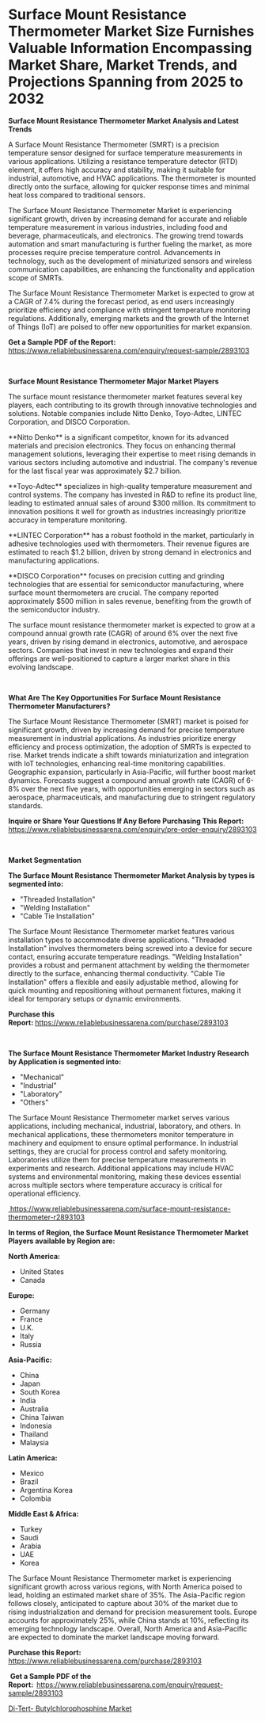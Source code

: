 <p><h1>Surface Mount Resistance Thermometer Market Size Furnishes Valuable Information Encompassing Market Share, Market Trends, and Projections Spanning from 2025 to 2032</h1></p><p><strong>Surface Mount Resistance Thermometer Market Analysis and Latest Trends</strong></p>
<p><p>A Surface Mount Resistance Thermometer (SMRT) is a precision temperature sensor designed for surface temperature measurements in various applications. Utilizing a resistance temperature detector (RTD) element, it offers high accuracy and stability, making it suitable for industrial, automotive, and HVAC applications. The thermometer is mounted directly onto the surface, allowing for quicker response times and minimal heat loss compared to traditional sensors.</p><p>The Surface Mount Resistance Thermometer Market is experiencing significant growth, driven by increasing demand for accurate and reliable temperature measurement in various industries, including food and beverage, pharmaceuticals, and electronics. The growing trend towards automation and smart manufacturing is further fueling the market, as more processes require precise temperature control. Advancements in technology, such as the development of miniaturized sensors and wireless communication capabilities, are enhancing the functionality and application scope of SMRTs. </p><p>The Surface Mount Resistance Thermometer Market is expected to grow at a CAGR of 7.4% during the forecast period, as end users increasingly prioritize efficiency and compliance with stringent temperature monitoring regulations. Additionally, emerging markets and the growth of the Internet of Things (IoT) are poised to offer new opportunities for market expansion.</p></p>
<p><strong>Get a Sample PDF of the Report:&nbsp;</strong> <a href="https://www.reliablebusinessarena.com/enquiry/request-sample/2893103?utm_campaign=2396&utm_medium=2&utm_source=Github&utm_content=ia&utm_term=15032025&utm_id=surface-mount-resistance-thermometer">https://www.reliablebusinessarena.com/enquiry/request-sample/2893103</a></p>
<p>&nbsp;</p>
<p><strong>Surface Mount Resistance Thermometer Major Market Players</strong></p>
<p><p>The surface mount resistance thermometer market features several key players, each contributing to its growth through innovative technologies and solutions. Notable companies include Nitto Denko, Toyo-Adtec, LINTEC Corporation, and DISCO Corporation.</p><p>**Nitto Denko** is a significant competitor, known for its advanced materials and precision electronics. They focus on enhancing thermal management solutions, leveraging their expertise to meet rising demands in various sectors including automotive and industrial. The company's revenue for the last fiscal year was approximately $2.7 billion.</p><p>**Toyo-Adtec** specializes in high-quality temperature measurement and control systems. The company has invested in R&D to refine its product line, leading to estimated annual sales of around $300 million. Its commitment to innovation positions it well for growth as industries increasingly prioritize accuracy in temperature monitoring.</p><p>**LINTEC Corporation** has a robust foothold in the market, particularly in adhesive technologies used with thermometers. Their revenue figures are estimated to reach $1.2 billion, driven by strong demand in electronics and manufacturing applications.</p><p>**DISCO Corporation** focuses on precision cutting and grinding technologies that are essential for semiconductor manufacturing, where surface mount thermometers are crucial. The company reported approximately $500 million in sales revenue, benefiting from the growth of the semiconductor industry.</p><p>The surface mount resistance thermometer market is expected to grow at a compound annual growth rate (CAGR) of around 6% over the next five years, driven by rising demand in electronics, automotive, and aerospace sectors. Companies that invest in new technologies and expand their offerings are well-positioned to capture a larger market share in this evolving landscape.</p></p>
<p>&nbsp;</p>
<p><strong>What Are The Key Opportunities For Surface Mount Resistance Thermometer Manufacturers?</strong></p>
<p><p>The Surface Mount Resistance Thermometer (SMRT) market is poised for significant growth, driven by increasing demand for precise temperature measurement in industrial applications. As industries prioritize energy efficiency and process optimization, the adoption of SMRTs is expected to rise. Market trends indicate a shift towards miniaturization and integration with IoT technologies, enhancing real-time monitoring capabilities. Geographic expansion, particularly in Asia-Pacific, will further boost market dynamics. Forecasts suggest a compound annual growth rate (CAGR) of 6-8% over the next five years, with opportunities emerging in sectors such as aerospace, pharmaceuticals, and manufacturing due to stringent regulatory standards.</p></p>
<p><strong>Inquire or Share Your Questions If Any Before Purchasing This Report:</strong> <a href="https://www.reliablebusinessarena.com/enquiry/pre-order-enquiry/2893103?utm_campaign=2396&utm_medium=2&utm_source=Github&utm_content=ia&utm_term=15032025&utm_id=surface-mount-resistance-thermometer">https://www.reliablebusinessarena.com/enquiry/pre-order-enquiry/2893103</a></p>
<p>&nbsp;</p>
<p><strong>Market Segmentation</strong></p>
<p><strong>The Surface Mount Resistance Thermometer Market Analysis by types is segmented into:</strong></p>
<p><ul><li>"Threaded Installation"</li><li>"Welding Installation"</li><li>"Cable Tie Installation"</li></ul></p>
<p><p>The Surface Mount Resistance Thermometer market features various installation types to accommodate diverse applications. "Threaded Installation" involves thermometers being screwed into a device for secure contact, ensuring accurate temperature readings. "Welding Installation" provides a robust and permanent attachment by welding the thermometer directly to the surface, enhancing thermal conductivity. "Cable Tie Installation" offers a flexible and easily adjustable method, allowing for quick mounting and repositioning without permanent fixtures, making it ideal for temporary setups or dynamic environments.</p></p>
<p><strong>Purchase this Report:&nbsp;</strong><a href="https://www.reliablebusinessarena.com/purchase/2893103?utm_campaign=2396&utm_medium=2&utm_source=Github&utm_content=ia&utm_term=15032025&utm_id=surface-mount-resistance-thermometer">https://www.reliablebusinessarena.com/purchase/2893103</a></p>
<p>&nbsp;</p>
<p><strong>The Surface Mount Resistance Thermometer Market Industry Research by Application is segmented into:</strong></p>
<p><ul><li>"Mechanical"</li><li>"Industrial"</li><li>"Laboratory"</li><li>"Others"</li></ul></p>
<p><p>The Surface Mount Resistance Thermometer market serves various applications, including mechanical, industrial, laboratory, and others. In mechanical applications, these thermometers monitor temperature in machinery and equipment to ensure optimal performance. In industrial settings, they are crucial for process control and safety monitoring. Laboratories utilize them for precise temperature measurements in experiments and research. Additional applications may include HVAC systems and environmental monitoring, making these devices essential across multiple sectors where temperature accuracy is critical for operational efficiency.</p></p>
<p><a href="https://www.reliablebusinessarena.com/surface-mount-resistance-thermometer-r2893103?utm_campaign=2396&utm_medium=2&utm_source=Github&utm_content=ia&utm_term=15032025&utm_id=surface-mount-resistance-thermometer">&nbsp;https://www.reliablebusinessarena.com/surface-mount-resistance-thermometer-r2893103</a></p>
<p><strong>In terms of Region, the Surface Mount Resistance Thermometer Market Players available by Region are:</strong></p>
<p>
    <p> <strong> North America: </strong>
        <ul>
            <li>United States</li>
            <li>Canada</li>
        </ul>
        </p> 
    <p> <strong> Europe: </strong>
        <ul>
            <li>Germany</li>
            <li>France</li>
            <li>U.K.</li>
            <li>Italy</li>
            <li>Russia</li>
        </ul>
        </p> 
    <p> <strong> Asia-Pacific: </strong>
        <ul>
            <li>China</li>
            <li>Japan</li>
            <li>South Korea</li>
            <li>India</li>
            <li>Australia</li>
            <li>China Taiwan</li>
            <li>Indonesia</li>
            <li>Thailand</li>
            <li>Malaysia</li>
        </ul>
        </p> 
    <p> <strong> Latin America: </strong>
        <ul>
            <li>Mexico</li>
            <li>Brazil</li>
            <li>Argentina Korea</li>
            <li>Colombia</li>
        </ul>
        </p> 
    <p> <strong> Middle East & Africa: </strong>
        <ul>
            <li>Turkey</li>
            <li>Saudi</li>
            <li>Arabia</li>
            <li>UAE</li>
            <li>Korea</li>
        </ul>
    </p>
    </p>
<p><p>The Surface Mount Resistance Thermometer market is experiencing significant growth across various regions, with North America poised to lead, holding an estimated market share of 35%. The Asia-Pacific region follows closely, anticipated to capture about 30% of the market due to rising industrialization and demand for precision measurement tools. Europe accounts for approximately 25%, while China stands at 10%, reflecting its emerging technology landscape. Overall, North America and Asia-Pacific are expected to dominate the market landscape moving forward.</p></p>
<p><strong>Purchase this Report: </strong><a href="https://www.reliablebusinessarena.com/purchase/2893103?utm_campaign=2396&utm_medium=2&utm_source=Github&utm_content=ia&utm_term=15032025&utm_id=surface-mount-resistance-thermometer">https://www.reliablebusinessarena.com/purchase/2893103</a></p>
<p>&nbsp;<strong>Get a Sample PDF of the Report:&nbsp;&nbsp;</strong><a href="https://www.reliablebusinessarena.com/enquiry/request-sample/2893103?utm_campaign=2396&utm_medium=2&utm_source=Github&utm_content=ia&utm_term=15032025&utm_id=surface-mount-resistance-thermometer">https://www.reliablebusinessarena.com/enquiry/request-sample/2893103</a></p>
<p><strong></strong></p>
<p><p><a href="https://github.com/ilonaenterline65/Market-Research-Report-List-1/blob/main/di-tert-butylchlorophosphine-market.md?utm_campaign=2396&utm_medium=2&utm_source=Github&utm_content=ia&utm_term=15032025&utm_id=surface-mount-resistance-thermometer">Di-Tert- Butylchlorophosphine Market</a></p></p>